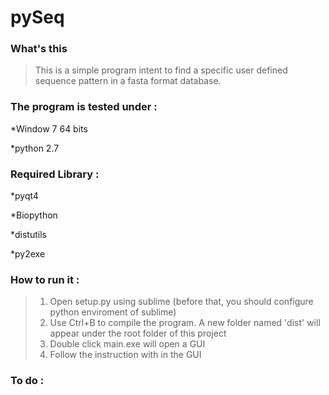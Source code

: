 pySeq
=================================
> 

### What's this

>This is a simple program intent to find a specific user defined sequence pattern in a fasta format database.

### The program is tested under : 
*Window 7 64 bits

*python 2.7


### Required Library : 
*pyqt4

*Biopython

*distutils

*py2exe


### How to run it : 
>1. Open setup.py using sublime (before that, you should configure python enviroment of sublime)
>2. Use Ctrl+B to compile the program. A new folder named 'dist' will appear under the root folder of this project
>3. Double click main.exe will open a GUI
>4. Follow the instruction with in the GUI

### To do :
